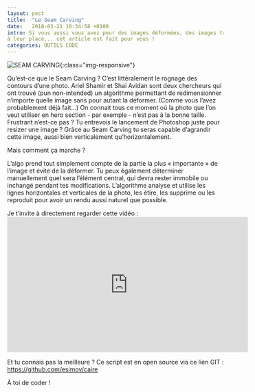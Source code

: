 ```yaml
---
layout: post
title:  "Le Seam Carving"
date:   2018-03-21 10:34:58 +0100
intro: Si vous aussi vous avez peur des images déformées, des images trop grandes, ou trop petites pour être
à leur place... cet article est fait pour vous !
categories: OUTILS CODE
---
```


![SEAM CARVING](../../../../../assets/images/2018-03-21-Seam-Carving.jpg){:class="img-responsive"}

Qu’est-ce que le Seam Carving ? C’est littéralement le rognage des contours d’une photo. Ariel Shamir et Shai Avidan sont deux chercheurs qui ont trouvé (pun non-intended) un algorithme permettant de redimensionner n’importe quelle image sans pour autant la déformer. (Comme vous l’avez probablement déjà fait…)
On connait tous ce moment où la photo que l’on veut utiliser en hero section - par exemple - n’est pas à la bonne taille. Frustrant n’est-ce pas ? Tu entrevois le lancement de Photoshop juste pour resizer une image ?
Grâce au Seam Carving tu seras capable d’agrandir cette image, aussi bien verticalement qu’horizontalement.

Mais comment ça marche ?

L’algo prend tout simplement compte de la partie la plus « importante » de l’image et évite de la déformer. Tu peux également déterminer manuellement quel sera l’élément central, qui devra rester immobile ou inchangé pendant tes modifications.
L’algorithme analyse et utilise les lignes horizontales et verticales de la photo, les étire, les supprime ou les reproduit pour avoir un rendu aussi naturel que possible.


Je t’invite à directement regarder cette vidéo : <iframe width="560" height="315" src="https://www.youtube.com/embed/6NcIJXTlugc" frameborder="0" allow="autoplay; encrypted-media" allowfullscreen></iframe>

Et tu connais pas la meilleure ?
Ce script est en open source via ce lien GIT : https://github.com/esimov/caire

À toi de coder !
